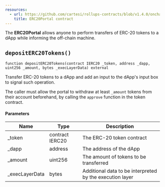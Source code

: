 ```yaml
---
resources:
  - url: https://github.com/cartesi/rollups-contracts/blob/v1.4.0/onchain/rollups/contracts/portals/ERC20Portal.sol
    title: ERC20Portal contract
---
```


The **ERC20Portal** allows anyone to perform transfers of
ERC-20 tokens to a dApp while informing the off-chain machine.

## `depositERC20Tokens()`

```solidity
function depositERC20Tokens(contract IERC20 _token, address _dapp, uint256 _amount, bytes _execLayerData) external
```

Transfer ERC-20 tokens to a dApp and add an input to
the dApp's input box to signal such operation.

The caller must allow the portal to withdraw at least `_amount` tokens
from their account beforehand, by calling the `approve` function in the
token contract.

#### Parameters

| Name            | Type            | Description                                              |
| --------------- | --------------- | -------------------------------------------------------- |
| \_token         | contract IERC20 | The ERC-20 token contract                                |
| \_dapp          | address         | The address of the dApp                                  |
| \_amount        | uint256         | The amount of tokens to be transferred                   |
| \_execLayerData | bytes           | Additional data to be interpreted by the execution layer |
